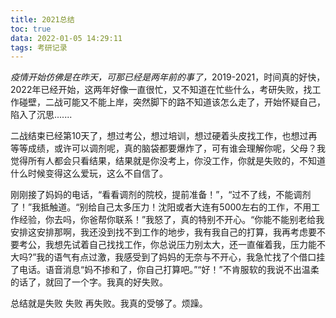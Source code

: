 ```yaml
---
title: 2021总结
toc: true
data: 2022-01-05 14:29:11
tags: 考研记录
---
```


*疫情开始仿佛是在昨天，可那已经是两年前的事了，*<!--more-->2019-2021，时间真的好快，2022年已经开始，这两年好像一直很忙，又不知道在忙些什么，考研失败，找工作碰壁，二战可能又不能上岸，突然脚下的路不知道该怎么走了，开始怀疑自己，陷入了沉思.......

二战结束已经第10天了，想过考公，想过培训，想过硬着头皮找工作，也想过再等等成绩，或许可以调剂呢，真的脑袋都要爆炸了，可有谁会理解你呢，父母？我觉得所有人都会只看结果，结果就是你没考上，你没工作，你就是失败的，不知道什么时候变得这么爱玩，这么不自信了。

刚刚接了妈妈的电话，“看看调剂的院校，提前准备！”，“过不了线，不能调剂了！”我抵触道。“别给自己太多压力！沈阳或者大连有5000左右的工作，不用工作经验，你去吗，你爸帮你联系！”我怒了，真的特别不开心。“你能不能别老给我安排这安排那啊，我还没到找不到工作的地步，我有我自己的打算，我再考虑要不要考公，我想先试着自己找找工作，你总说压力别太大，还一直催着我，压力能不大吗?”我的语气有点过激，我感受到了妈妈的无奈与不开心，我急忙找了个借口挂了电话。语音消息“妈不掺和了，你自己打算吧。”“好！”不肯服软的我说不出温柔的话了，就回了一个字。我真的好失败。

总结就是失败 失败 再失败。我真的受够了。烦躁。